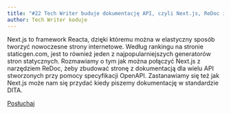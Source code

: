 ```yaml
---
title: "#22 Tech Writer buduje dokumentację API, czyli Next.js, ReDoc i OpenAPI w akcji"
author: Tech Writer koduje
---
```


Next.js to framework Reacta, dzięki któremu można w elastyczny sposób tworzyć nowoczesne strony internetowe. Według rankingu na stronie staticgen.com, jest to również jeden z najpopularniejszych generatorów stron statycznych. Rozmawiamy o tym jak można połączyć Next.js z narzędziem ReDoc, żeby zbudować stronę z dokumentacją dla wielu API stworzonych przy pomocy specyfikacji OpenAPI. Zastanawiamy się też jak Next.js może nam się przydać kiedy piszemy dokumentację w standardzie DITA.

<a class="listenButton pixelButton" href="https://anchor.fm/docdeveloper/episodes/22-Tech-Writer-buduje-dokumentacj-API--czyli-Next-js--ReDoc-i-OpenAPI-w-akcji-el3gk9" target="_blank" rel="noopener noreferrer">Posłuchaj</a>
